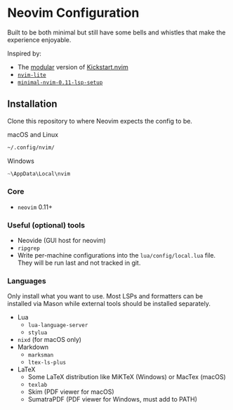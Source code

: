 # Neovim Configuration

Built to be both minimal but still have some bells and whistles that make the experience enjoyable.

Inspired by:
- The [modular](https://github.com/dam9000/kickstart-modular.nvim/tree/master) version of [Kickstart.nvim](https://github.com/nvim-lua/kickstart.nvim)
- [`nvim-lite`](https://github.com/radleylewis/nvim-lite)
- [`minimal-nvim-0.11-lsp-setup`](https://github.com/mplusp/minimal-nvim-0.11-lsp-setup/tree/main)

## Installation

Clone this repository to where Neovim expects the config to be.

macOS and Linux
```zsh
~/.config/nvim/
```

Windows
```powershell
~\AppData\Local\nvim
```

### Core

- `neovim` 0.11+

### Useful (optional) tools

- Neovide (GUI host for neovim)
- `ripgrep`
- Write per-machine configurations into the `lua/config/local.lua` file. They will be run last and not tracked in git.

### Languages

Only install what you want to use. Most LSPs and formatters can be installed via Mason while external tools should be installed separately.

- Lua
    - `lua-language-server`
    - `stylua`
- `nixd` (for macOS only)
- Markdown
    - `marksman`
    - `ltex-ls-plus`
- LaTeX
    - Some LaTeX distribution like MiKTeX (Windows) or MacTex (macOS)
    - `texlab`
    - Skim (PDF viewer for macOS)
    - SumatraPDF (PDF viewer for Windows, must add to PATH)
